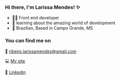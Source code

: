 ### Hi there, I'm Larissa Mendes! ✨
- 👩‍💻 Front end developer
- 🔭 learning about the amazing world of development
- 🏡 Brazilian, Based in Campo Grande, MS

### You can find me on
📧 ribeiro.larissamendes@gmail.com 

💻 [My site](https://larissamendes.hashnode.dev/)

📱 [Linkedin](https://www.linkedin.com/in/larissamendesribeiro/)

